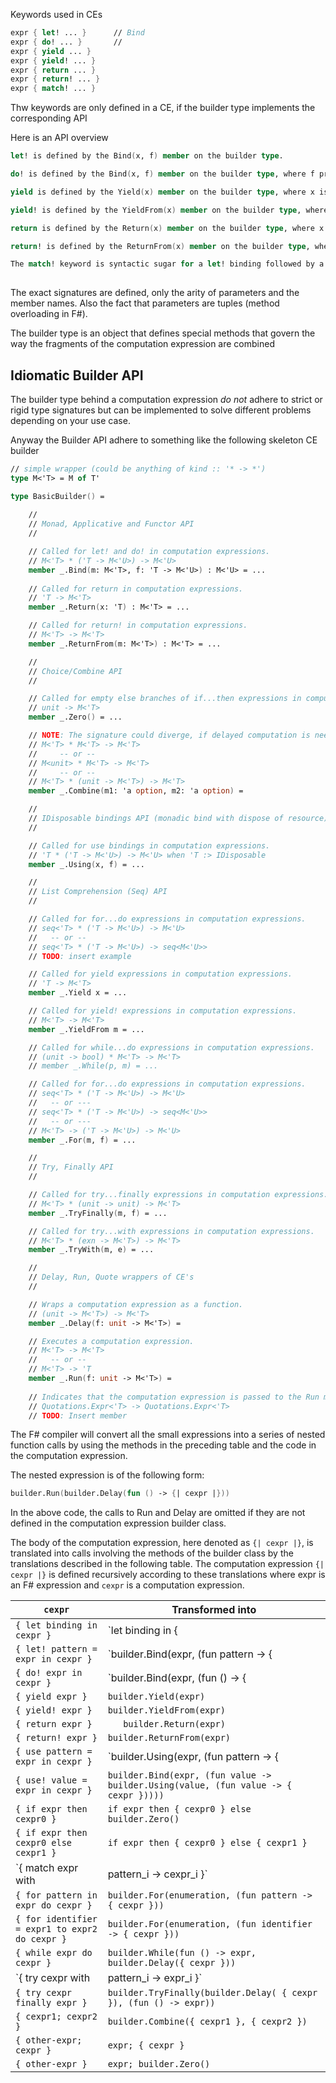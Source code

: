 
Keywords used in CEs

```fsharp
expr { let! ... }      // Bind
expr { do! ... }       // 
expr { yield ... }
expr { yield! ... }
expr { return ... }
expr { return! ... }
expr { match! ... }
```

Thw keywords are only defined in a CE, if the builder type implements the corresponding API

Here is an API overview

```fsharp
let! is defined by the Bind(x, f) member on the builder type.

do! is defined by the Bind(x, f) member on the builder type, where f produces a unit.

yield is defined by the Yield(x) member on the builder type, where x is the item to yield back.

yield! is defined by the YieldFrom(x) member on the builder type, where x is a collection of values.

return is defined by the Return(x) member on the builder type, where x is the item to wrap.

return! is defined by the ReturnFrom(x) member on the builder type, where x is another computation expression.

The match! keyword is syntactic sugar for a let! binding followed by a pattern match on the bound expression
 
```

The exact signatures are defined, only the arity of parameters and the member names. Also the fact
that parameters are tuples (method overloading in F#).

The builder type is an object that defines special methods that govern the way the fragments of the computation expression are combined

## Idiomatic Builder API

The builder type behind a computation expression _do not_ adhere to strict or rigid type 
signatures but can be implemented to solve different problems depending on your use case.

Anyway the Builder API adhere to something like the following skeleton CE builder

```fsharp
// simple wrapper (could be anything of kind :: '* -> *')
type M<'T> = M of T' 

type BasicBuilder() =
    
    //
    // Monad, Applicative and Functor API
    //

    // Called for let! and do! in computation expressions.
    // M<'T> * ('T -> M<'U>) -> M<'U>
    member _.Bind(m: M<'T>, f: 'T -> M<'U>) : M<'U> = ...
    
    // Called for return in computation expressions.
    // 'T -> M<'T>
    member _.Return(x: 'T) : M<'T> = ...

    // Called for return! in computation expressions.
    // M<'T> -> M<'T>
    member _.ReturnFrom(m: M<'T>) : M<'T> = ...

    //
    // Choice/Combine API
    //

    // Called for empty else branches of if...then expressions in computation expressions.
    // unit -> M<'T>
    member _.Zero() = ...

    // NOTE: The signature could diverge, if delayed computation is needed
    // M<'T> * M<'T> -> M<'T> 
    //     -- or --
    // M<unit> * M<'T> -> M<'T>
    //     -- or --
    // M<'T> * (unit -> M<'T>) -> M<'T>
    member _.Combine(m1: 'a option, m2: 'a option) =

    //
    // IDisposable bindings API (monadic bind with dispose of resource)
    //

    // Called for use bindings in computation expressions.
    // 'T * ('T -> M<'U>) -> M<'U> when 'T :> IDisposable
    member _.Using(x, f) = ...

    //
    // List Comprehension (Seq) API
    //

    // Called for for...do expressions in computation expressions.
    // seq<'T> * ('T -> M<'U>) -> M<'U>
    //   -- or --
    // seq<'T> * ('T -> M<'U>) -> seq<M<'U>>
    // TODO: insert example

    // Called for yield expressions in computation expressions.
    // 'T -> M<'T>	
    member _.Yield x = ...

    // Called for yield! expressions in computation expressions.
    // M<'T> -> M<'T>	
    member _.YieldFrom m = ...

    // Called for while...do expressions in computation expressions.
    // (unit -> bool) * M<'T> -> M<'T>
    // member _.While(p, m) = ...

    // Called for for...do expressions in computation expressions.
    // seq<'T> * ('T -> M<'U>) -> M<'U>
    //   -- or ---
    // seq<'T> * ('T -> M<'U>) -> seq<M<'U>>
    //   -- or ---
    // M<'T> -> ('T -> M<'U>) -> M<'U>
    member _.For(m, f) = ...

    //
    // Try, Finally API
    //

    // Called for try...finally expressions in computation expressions.
    // M<'T> * (unit -> unit) -> M<'T>
    member _.TryFinally(m, f) = ...

    // Called for try...with expressions in computation expressions.
    // M<'T> * (exn -> M<'T>) -> M<'T>
    member _.TryWith(m, e) = ...

    //
    // Delay, Run, Quote wrappers of CE's
    //

    // Wraps a computation expression as a function.
    // (unit -> M<'T>) -> M<'T>
    member _.Delay(f: unit -> M<'T>) =

    // Executes a computation expression.
    // M<'T> -> M<'T>
    //   -- or --
    // M<'T> -> 'T
    member _.Run(f: unit -> M<'T>) =
	
    // Indicates that the computation expression is passed to the Run member as a quotation. It translates all instances of a computation into a quotation.
    // Quotations.Expr<'T> -> Quotations.Expr<'T>
    // TODO: Insert member
```

The F# compiler will convert all the small expressions into a series of nested 
function calls by using the methods in the preceding table and the code in the 
computation expression.

The nested expression is of the following form:

```fsharp
builder.Run(builder.Delay(fun () -> {| cexpr |}))
```

In the above code, the calls to Run and Delay are omitted if they are not defined in the computation expression builder class.

The body of the computation expression, here denoted as `{| cexpr |}`, is 
translated into calls involving the methods of the builder class by the translations described 
in the following table. The computation expression `{| cexpr |}` is defined recursively according 
to these translations where expr is an F# expression and `cexpr` is a computation expression.


| `cexpr`      | Transformed into   | 
| ------------- | ------------- | 
| `{ let binding in cexpr }`     | `let binding in {| cexpr |}` | 
| `{ let! pattern = expr in cexpr }`     | `builder.Bind(expr, (fun pattern -> {| cexpr |}))` | 
| `{ do! expr in cexpr }`     | `builder.Bind(expr, (fun () -> {| cexpr |}))` | 
| `{ yield expr }`     | `builder.Yield(expr)` | 
| `{ yield! expr }`     | `builder.YieldFrom(expr)` | 
| `{ return expr }	`     | `	builder.Return(expr)` | 
| `{ return! expr }`     | `builder.ReturnFrom(expr)` | 
| `{ use pattern = expr in cexpr }`     | `builder.Using(expr, (fun pattern -> {| cexpr |}))` | 
| `{ use! value = expr in cexpr }`     | `builder.Bind(expr, (fun value -> builder.Using(value, (fun value -> { cexpr }))))` | 
| `{ if expr then cexpr0 }`     | `if expr then { cexpr0 } else builder.Zero()` | 
| `{ if expr then cexpr0 else cexpr1 }`     | `if expr then { cexpr0 } else { cexpr1 }` | 
| `{ match expr with | pattern_i -> cexpr_i }`     | `match expr with | pattern_i -> { cexpr_i }` | 
| `{ for pattern in expr do cexpr }`     | `builder.For(enumeration, (fun pattern -> { cexpr }))` | 
| `{ for identifier = expr1 to expr2 do cexpr }`     | `builder.For(enumeration, (fun identifier -> { cexpr }))` | 
| `{ while expr do cexpr }`     | `builder.While(fun () -> expr, builder.Delay({ cexpr }))` | 
| `{ try cexpr with | pattern_i -> expr_i }`     | `builder.TryWith(builder.Delay({ cexpr }), (fun value -> match value with | pattern_i -> expr_i | exn -> reraise exn)))` | 
| `{ try cexpr finally expr }`     | `builder.TryFinally(builder.Delay( { cexpr }), (fun () -> expr))` | 
| `{ cexpr1; cexpr2 }`     | `builder.Combine({ cexpr1 }, { cexpr2 })` | 
| `{ other-expr; cexpr }`     | `expr; { cexpr }` | 
| `{ other-expr }`     | `expr; builder.Zero()` | 
 
